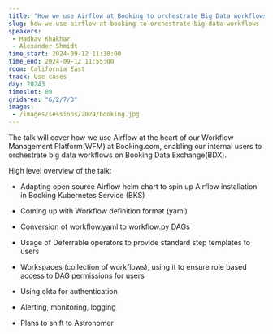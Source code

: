```yaml
---
title: "How we use Airflow at Booking to orchestrate Big Data workflows"
slug: how-we-use-airflow-at-booking-to-orchestrate-big-data-workflows
speakers:
 - Madhav Khakhar
 - Alexander Shmidt
time_start: 2024-09-12 11:30:00
time_end: 2024-09-12 11:55:00
room: California East
track: Use cases
day: 20243
timeslot: 89
gridarea: "6/2/7/3"
images: 
 - /images/sessions/2024/booking.jpg
---
```


The talk will cover how we use Airflow at the heart of our Workflow Management Platform(WFM) at Booking.com, enabling our internal users to orchestrate big data workflows on Booking Data Exchange(BDX).
 
 
 
 High level overview of the talk:
 
 - Adapting open source Airflow helm chart to spin up Airflow installation in Booking Kubernetes Service (BKS)
 
 - Coming up with Workflow definition format (yaml)
 
 - Conversion of workflow.yaml to workflow.py DAGs
 
 - Usage of Deferrable operators to provide standard step templates to users
 
 - Workspaces (collection of workflows), using it to ensure role based access to DAG permissions for users
 
 - Using okta for authentication
 
 - Alerting, monitoring, logging
 
 - Plans to shift to Astronomer